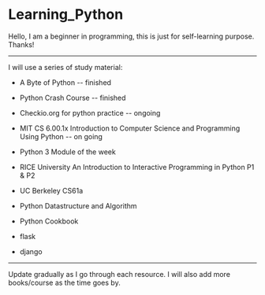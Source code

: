 # Learning_Python

Hello, I am a beginner in programming, this is just for self-learning purpose.
Thanks!

---
I will use a series of study material:
* A Byte of Python -- finished
* Python Crash Course -- finished
* Checkio.org for python practice -- ongoing
* MIT CS 6.00.1x Introduction to Computer Science and Programming Using Python -- on going
* Python 3 Module of the week
* RICE University An Introduction to Interactive Programming in Python P1 & P2
* UC Berkeley CS61a
* Python Datastructure and Algorithm
* Python Cookbook

* flask
* django



---
Update gradually as I go through each resource.
I will also add more books/course as the time goes by.
